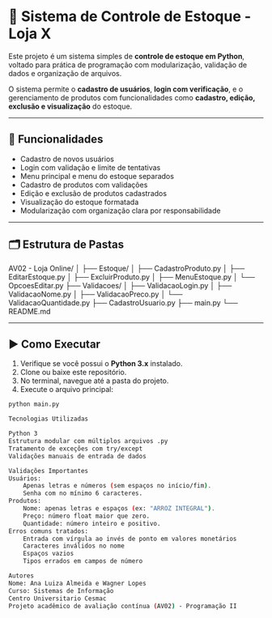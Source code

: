 # 🛒 Sistema de Controle de Estoque - Loja X

Este projeto é um sistema simples de **controle de estoque em Python**, voltado para prática de programação com modularização, validação de dados e organização de arquivos.

O sistema permite o **cadastro de usuários**, **login com verificação**, e o gerenciamento de produtos com funcionalidades como **cadastro, edição, exclusão e visualização** do estoque.

---

## 📌 Funcionalidades

- Cadastro de novos usuários
- Login com validação e limite de tentativas
- Menu principal e menu do estoque separados
- Cadastro de produtos com validações
- Edição e exclusão de produtos cadastrados
- Visualização do estoque formatada
- Modularização com organização clara por responsabilidade

---

## 🗂 Estrutura de Pastas
AV02 - Loja Online/ │ 
├── Estoque/ 
│ ├── CadastroProduto.py 
│ ├── EditarEstoque.py 
│ ├── ExcluirProduto.py 
│ ├── MenuEstoque.py 
│ └── OpcoesEditar.py 
├── Validacoes/ 
│ ├── ValidacaoLogin.py 
│ ├── ValidacaoNome.py 
│ ├── ValidacaoPreco.py
│ └── ValidacaoQuantidade.py
├── CadastroUsuario.py 
├── main.py 
└── README.md

---

## ▶️ Como Executar

1. Verifique se você possui o **Python 3.x** instalado.
2. Clone ou baixe este repositório.
3. No terminal, navegue até a pasta do projeto.
4. Execute o arquivo principal:

```bash
python main.py

Tecnologias Utilizadas

Python 3
Estrutura modular com múltiplos arquivos .py
Tratamento de exceções com try/except
Validações manuais de entrada de dados

Validações Importantes
Usuários:
    Apenas letras e números (sem espaços no início/fim).
    Senha com no mínimo 6 caracteres.
Produtos:
    Nome: apenas letras e espaços (ex: "ARROZ INTEGRAL").
    Preço: número float maior que zero.
    Quantidade: número inteiro e positivo.
Erros comuns tratados:
    Entrada com vírgula ao invés de ponto em valores monetários
    Caracteres inválidos no nome
    Espaços vazios
    Tipos errados em campos de número

Autores
Nome: Ana Luiza Almeida e Wagner Lopes
Curso: Sistemas de Informação
Centro Universitario Cesmac
Projeto acadêmico de avaliação contínua (AV02) - Programação II